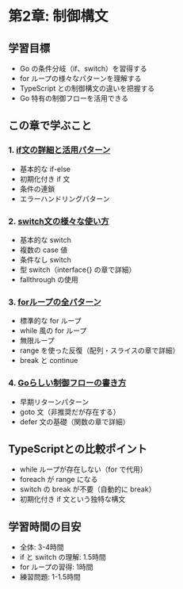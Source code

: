 # 第2章: 制御構文

## 学習目標

- Go の条件分岐（if、switch）を習得する
- for ループの様々なパターンを理解する
- TypeScript との制御構文の違いを把握する
- Go 特有の制御フローを活用できる

## この章で学ぶこと

### 1. [if文の詳細と活用パターン](./01-if-statement/README.md)
- 基本的な if-else
- 初期化付き if 文
- 条件の連鎖
- エラーハンドリングパターン

### 2. [switch文の様々な使い方](./02-switch-statement/README.md)
- 基本的な switch
- 複数の case 値
- 条件なし switch
- 型 switch（interface{} の章で詳細）
- fallthrough の使用

### 3. [forループの全パターン](./03-for-loop/README.md)
- 標準的な for ループ
- while 風の for ループ
- 無限ループ
- range を使った反復（配列・スライスの章で詳細）
- break と continue

### 4. [Goらしい制御フローの書き方](./04-patterns/README.md)
- 早期リターンパターン
- goto 文（非推奨だが存在する）
- defer 文の基礎（関数の章で詳細）

## TypeScriptとの比較ポイント

- while ループが存在しない（for で代用）
- foreach が range になる
- switch の break が不要（自動的に break）
- 初期化付き if 文という独特な構文

## 学習時間の目安

- 全体: 3-4時間
- if と switch の理解: 1.5時間
- for ループの習得: 1時間
- 練習問題: 1-1.5時間